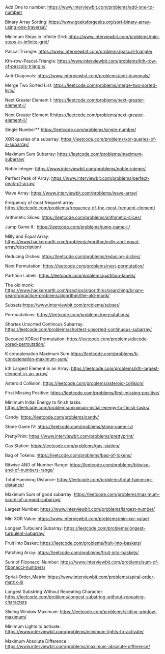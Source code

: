 Add One to number: https://www.interviewbit.com/problems/add-one-to-number/

Binary Array Sorting: https://www.geeksforgeeks.org/sort-binary-array-using-one-traversal/

Minimum Steps in Infinite Grid: https://www.interviewbit.com/problems/min-steps-in-infinite-grid/

Pascal Triangle: https://www.interviewbit.com/problems/pascal-triangle/

Kth-row-Pascal-Triangle: https://www.interviewbit.com/problems/kth-row-of-pascals-triangle/

Anti-Diagonals: https://www.interviewbit.com/problems/anti-diagonals/

Merge Two Sorted List: https://leetcode.com/problems/merge-two-sorted-lists/

Next Greater Element I: https://leetcode.com/problems/next-greater-element-i/

Next Greater Element II:https://leetcode.com/problems/next-greater-element-ii/

Single Number**:https://leetcode.com/problems/single-number/

XOR queries of a subarray: https://leetcode.com/problems/xor-queries-of-a-subarray/

Maximum Sum Subarray: https://leetcode.com/problems/maximum-subarray/

Noble Integer: https://www.interviewbit.com/problems/noble-integer/

Perfect Peak of Array: https://www.interviewbit.com/problems/perfect-peak-of-array/

Wave Array: https://www.interviewbit.com/problems/wave-array/

Frequency of most frequent array: https://leetcode.com/problems/frequency-of-the-most-frequent-element/

Arithmetic Slices: https://leetcode.com/problems/arithmetic-slices/

Jump Game II : https://leetcode.com/problems/jump-game-ii/

Milly and Equal Array: https://www.hackerearth.com/problem/algorithm/milly-and-equal-array/description/

Reducing Dishes: https://leetcode.com/problems/reducing-dishes/ 

Next Permutation: https://leetcode.com/problems/next-permutation/

Partition Labels: https://leetcode.com/problems/partition-labels/

The old monk: https://www.hackerearth.com/practice/algorithms/searching/binary-search/practice-problems/algorithm/the-old-monk/

Subsets:https://www.interviewbit.com/problems/subset/

Permuatations: https://leetcode.com/problems/permutations/

Shortes Unsorted Continous Subarray: https://leetcode.com/problems/shortest-unsorted-continuous-subarray/

Decoded XORed Permutation: https://leetcode.com/problems/decode-xored-permutation/

K concatenation Maximum Sum:https://leetcode.com/problems/k-concatenation-maximum-sum/

kth Largest Element in an Array: https://leetcode.com/problems/kth-largest-element-in-an-array/

Asteroid Collision: https://leetcode.com/problems/asteroid-collision/

First Missing Positive: https://leetcode.com/problems/first-missing-positive/

Minimum Initial Energy to finish tasks: https://leetcode.com/problems/minimum-initial-energy-to-finish-tasks/

Candy: https://leetcode.com/problems/candy/

Stone Game IV: https://leetcode.com/problems/stone-game-iv/

PrettyPrint: https://www.interviewbit.com/problems/prettyprint/

Gas Station: https://leetcode.com/problems/gas-station/

Bag of Tokens: https://leetcode.com/problems/bag-of-tokens/

Bitwise AND of Number Range: https://leetcode.com/problems/bitwise-and-of-numbers-range/

Total Hamming Distance: https://leetcode.com/problems/total-hamming-distance/

Maximum Sum of good subarray: https://leetcode.com/problems/maximum-score-of-a-good-subarray/

Largest Number: https://www.interviewbit.com/problems/largest-number/

Min XOR Value: https://www.interviewbit.com/problems/min-xor-value/

Longest Turbulent Subarray: https://leetcode.com/problems/longest-turbulent-subarray/

Fruit into Basket: https://leetcode.com/problems/fruit-into-baskets/

Patching Array: https://leetcode.com/problems/fruit-into-baskets/

Sum of Fibonacci Number: https://www.interviewbit.com/problems/sum-of-fibonacci-numbers/

Sprial-Order_Matrix: https://www.interviewbit.com/problems/spiral-order-matrix-ii/

Longest Substring Without Repeating Character: https://leetcode.com/problems/longest-substring-without-repeating-characters

Sliding Window Maximum: https://leetcode.com/problems/sliding-window-maximum/

Minimum Lights to activate: https://www.interviewbit.com/problems/minimum-lights-to-activate/

Maximum Absolute Difference : https://www.interviewbit.com/problems/maximum-absolute-difference/


